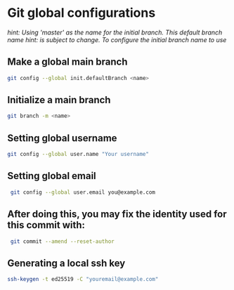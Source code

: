 # Git global configurations
_hint: Using 'master' as the name for the initial branch. This default branch name
hint: is subject to change. To configure the initial branch name to use_
## Make a global main branch 
```bash
git config --global init.defaultBranch <name>
```

## Initialize a main branch
```bash
git branch -m <name>
```
## Setting global username
```bash
git config --global user.name "Your username"
``` 
## Setting global email  
```bash
 git config --global user.email you@example.com
```

## After doing this, you may fix the identity used for this commit with:

```bash
 git commit --amend --reset-author
```
## Generating a local ssh key
```bash
ssh-keygen -t ed25519 -C "youremail@example.com" 
```
